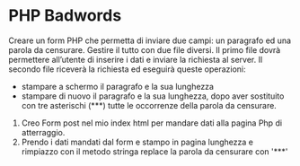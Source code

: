 # PHP Badwords

Creare un form PHP che permetta di inviare due campi: un paragrafo ed una parola da censurare.
Gestire il tutto con due file diversi.
Il primo file dovrà permettere all’utente di inserire i dati e inviare la richiesta al server.
Il secondo file riceverà la richiesta ed eseguirà queste operazioni:

- stampare a schermo il paragrafo e la sua lunghezza
- stampare di nuovo il paragrafo e la sua lunghezza, dopo aver sostituito con tre asterischi (\*\*\*) tutte le occorrenze della parola da censurare.

1. Creo Form post nel mio index html per mandare dati alla pagina Php di atterraggio.
2. Prendo i dati mandati dal form e stampo in pagina lunghezza e rimpiazzo con il metodo stringa replace la parola da censurare con '\*\*\*'
